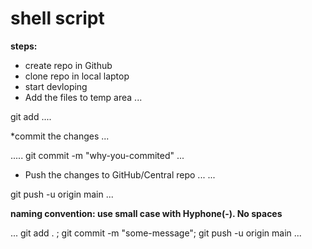 # shell script

**steps:**
* create repo in Github
* clone repo in local laptop
* start devloping
* Add the files to temp area
...

git add <file-name>
....

*commit the changes
...

.....
git commit -m "why-you-commited"
...
* Push the changes to GitHub/Central repo
...
...

git push -u origin main
...

**naming convention: use small case with Hyphone(-). No spaces**

...
git add . ; git commit -m "some-message"; git push -u origin main
...